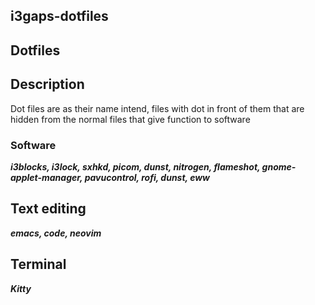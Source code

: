 ## i3gaps-dotfiles

## Dotfiles

## Description

Dot files are as their name intend, files with dot in front of them that are hidden from the normal files that give function to software

### Software

***i3blocks, i3lock, sxhkd, picom, dunst, nitrogen, flameshot, gnome-applet-manager, pavucontrol, rofi, dunst, eww***

## Text editing
***emacs, code, neovim***

## Terminal 
***Kitty*** 



